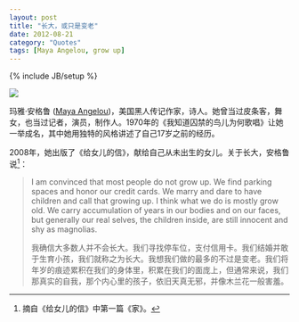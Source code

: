 ```yaml
---
layout: post
title: "长大，或只是变老"
date: 2012-08-21 
category: "Quotes" 
tags: [Maya Angelou, grow up]
---
```

{% include JB/setup %}

<div class="floating-right">
<img class="span4" src="http://mayaangelou.com/images/bio7.jpg"/>
</div>

玛雅·安格鲁 ([Maya Angelou](http://www.mayaangelou.com))，美国黑人传记作家，诗人。她曾当过皮条客，舞女，也当过记者，演员，制作人。1970年的《我知道囚禁的鸟儿为何歌唱》让她一举成名，其中她用独特的风格讲述了自己17岁之前的经历。

2008年，她出版了《给女儿的信》，献给自己从未出生的女儿。关于长大，安格鲁说[^1]：

> I am convinced that most people do not grow up.
> We find parking spaces and honor our credit cards.
> We marry and dare to have children and call that growing up.
> I think what we do is mostly grow old.
> We carry accumulation of years in our bodies and on our faces,
> but generally our real selves, the children inside, are still
> innocent and shy as magnolias.  
>
> 我确信大多数人并不会长大。我们寻找停车位，支付信用卡。我们结婚并敢于生育小孩，我们就称之为长大。我想我们做的最多的不过是变老。我们将年岁的痕迹累积在我们的身体里，积累在我们的面庞上，但通常来说，我们那真实的自我，那个内心里的孩子，依旧天真无邪，并像木兰花一般害羞。

[^1]:摘自《给女儿的信》中第一篇《家》。
